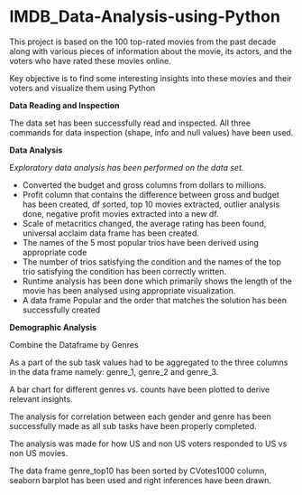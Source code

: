 # IMDB_Data-Analysis-using-Python
This project is based on the 100 top-rated movies from the past decade along with various pieces of information about the movie, its actors, and the voters who have rated these movies online. 

Key objective is to find some interesting insights into these movies and their voters and visualize them using Python 

**Data Reading and Inspection**

The data set has been successfully read and inspected. All three commands for data inspection (shape, info and null values) have been used.

**Data Analysis**

E*xploratory data analysis has been performed on the data set.* 

- Converted the budget and gross columns from dollars to millions.
- Profit column that contains the difference between gross and budget has been created, df sorted, top 10 movies extracted, outlier analysis done, negative profit movies extracted into a new df.
- Scale of metacritics changed, the average rating has been found,  universal acclaim data frame has been created.
- The names of the 5 most popular trios have been derived using appropriate code
- The number of trios satisfying the condition and the names of the top trio satisfying the condition has been correctly written.
- Runtime analysis has been done which primarily shows the length of the movie has been analysed using appropriate visualization.
- A data frame Popular and the order that matches the solution has been successfully created

**Demographic Analysis**

Combine the Dataframe by Genres

As a part of the sub task values had to be aggregated to the three columns in the data frame namely: genre_1, genre_2 and genre_3.

A bar chart for different genres vs. counts have been plotted to derive relevant insights.

The analysis for correlation between each gender and genre has been successfully made as all sub tasks have been properly completed.

The analysis was made for how US and non US voters responded to US vs non US movies.

The data frame genre_top10 has been sorted by CVotes1000 column, seaborn barplot has been used and right inferences have been drawn.
